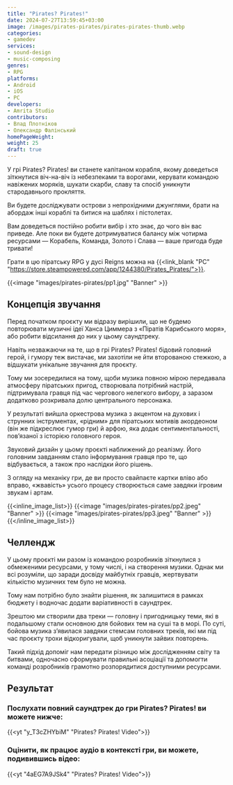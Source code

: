```yaml
---
title: "Pirates? Pirates!"
date: 2024-07-27T13:59:45+03:00
image: /images/pirates-pirates/pirates-pirates-thumb.webp
categories:
- gamedev
services:
- sound-design
- music-composing
genres:
- RPG
platforms:
- Android
- iOS
- PC
developers:
- Amrita Studio
contributors:
- Влад Плотніков
- Олександр Фалінський
homePageWeight:
weight: 25
draft: true
---
```


У грі Pirates? Pirates! ви станете капітаном корабля, якому доведеться зіткнутися віч-на-віч із небезпеками та ворогами, керувати командою навіжених моряків, шукати скарби, славу та спосіб уникнути стародавнього прокляття.

Ви будете досліджувати острови з непрохідними джунглями, брати на абордаж інші кораблі та битися на шаблях і пістолетах.

Вам доведеться постійно робити вибір і хто знає, до чого він вас приведе. Але поки ви будете дотримуватися балансу між чотирма ресурсами — Корабель, Команда, Золото і Слава — ваше пригода буде тривати!

Грати в цю піратську RPG у дусі Reigns можна на {{<link_blank "PC" "https://store.steampowered.com/app/1244380/Pirates_Pirates/">}}.

{{<image "images/pirates-pirates/pp1.jpg" "Banner" >}}

## Концепція звучання

Перед початком проєкту ми відразу вирішили, що не будемо повторювати музичні ідеї Ханса Циммера з «Піратів Карибського моря», або робити відсилання до них у цьому саундтреку.

Навіть незважаючи на те, що в грі Pirates? Pirates! бідовий головний герой, і гумору теж вистачає, ми захотіли не йти второваною стежкою, а відшукати унікальне звучання для проєкту.

Тому ми зосередилися на тому, щоби музика повною мірою передавала атмосферу піратських пригод, створювала потрібний настрій, підтримувала гравця під час чергового нелегкого вибору, а заразом додатково розкривала долю центрального персонажа.

У результаті вийшла оркестрова музика з акцентом на духових і струнних інструментах, «рідним» для піратських мотивів акордеоном (він же підкреслює гумор гри) й арфою, яка додає сентиментальності, пов’язаної з історією головного героя.

Звуковий дизайн у цьому проєкті наближений до реалізму. Його головним завданням стало інформування гравця про те, що відбувається, а також про наслідки його рішень.

З огляду на механіку гри, де ви просто свайпаєте картки вліво або вправо, «жвавість» усього процесу створюється саме завдяки ігровим звукам і артам.

{{<inline_image_list>}}
{{<image "images/pirates-pirates/pp2.jpeg" "Banner" >}}
{{<image "images/pirates-pirates/pp3.jpeg" "Banner" >}}
{{</inline_image_list>}}

## Челлендж

У цьому проєкті ми разом із командою розробників зіткнулися з обмеженими ресурсами, у тому числі, і на створення музики. Однак ми всі розуміли, що заради досвіду майбутніх гравців, жертвувати кількістю музичних тем було не можна.

Тому нам потрібно було знайти рішення, як залишитися в рамках бюджету і водночас додати варіативності в саундтрек.

Зрештою ми створили два треки — головну і пригодницьку теми, які в подальшому стали основною для бойових тем на суші та в морі. По суті, бойова музика з’явилася завдяки стемсам головних треків, які ми під час проєкту трохи відкоригували, щоб уникнути зайвих повторень.

Такий підхід допоміг нам передати різницю між дослідженням світу та битвами, одночасно сформувати правильні асоціації та допомогти команді розробників грамотно розпорядитися доступними ресурсами.

## Результат

### Послухати повний саундтрек до гри Pirates? Pirates! ви можете нижче:

{{<yt "y_T3cZHYbiM" "Pirates? Pirates! Video">}}

### Оцінити, як працює аудіо в контексті гри, ви можете, подивившись відео:

{{<yt "4aEG7A9JSk4" "Pirates? Pirates! Video">}}
